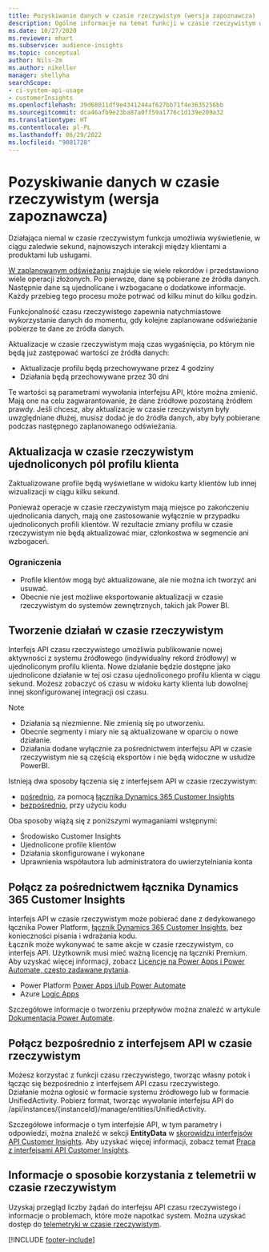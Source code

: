```yaml
---
title: Pozyskiwanie danych w czasie rzeczywistym (wersja zapoznawcza)
description: Ogólne informacje na temat funkcji w czasie rzeczywistym w Customer Insights.
ms.date: 10/27/2020
ms.reviewer: mhart
ms.subservice: audience-insights
ms.topic: conceptual
author: Nils-2m
ms.author: nikeller
manager: shellyha
searchScope:
- ci-system-api-usage
- customerInsights
ms.openlocfilehash: 39d68011df9e4341244af627bb71f4e3635256bb
ms.sourcegitcommit: dca46afb9e23ba87a0ff59a1776c1d139e209a32
ms.translationtype: HT
ms.contentlocale: pl-PL
ms.lasthandoff: 06/29/2022
ms.locfileid: "9081728"
---
```

# <a name="real-time-data-ingestion-preview"></a>Pozyskiwanie danych w czasie rzeczywistym (wersja zapoznawcza)

Działająca niemal w czasie rzeczywistym funkcja umożliwia wyświetlenie, w ciągu zaledwie sekund, najnowszych interakcji między klientami a produktami lub usługami.

[W zaplanowanym odświeżaniu](system.md#schedule-tab) znajduje się wiele rekordów i przedstawiono wiele operacji złożonych. Po pierwsze, dane są pobierane ze źródła danych. Następnie dane są ujednolicane i wzbogacane o dodatkowe informacje. Każdy przebieg tego procesu może potrwać od kilku minut do kilku godzin.

Funkcjonalność czasu rzeczywistego zapewnia natychmiastowe wykorzystanie danych do momentu, gdy kolejne zaplanowane odświeżanie pobierze te dane ze źródła danych.

Aktualizacje w czasie rzeczywistym mają czas wygaśnięcia, po którym nie będą już zastępować wartości ze źródła danych:

- Aktualizacje profilu będą przechowywane przez 4 godziny
- Działania będą przechowywane przez 30 dni

Te wartości są parametrami wywołania interfejsu API, które można zmienić. Mają one na celu zagwarantowanie, że dane źródłowe pozostaną źródłem prawdy. Jeśli chcesz, aby aktualizacje w czasie rzeczywistym były uwzględniane dłużej, musisz dodać je do źródła danych, aby były pobierane podczas następnego zaplanowanego odświeżania.

## <a name="real-time-update-of-the-unified-customer-profile-fields"></a>Aktualizacja w czasie rzeczywistym ujednoliconych pól profilu klienta

Zaktualizowane profile będą wyświetlane w widoku karty klientów lub innej wizualizacji w ciągu kilku sekund.

Ponieważ operacje w czasie rzeczywistym mają miejsce po zakończeniu ujednolicania danych, mają one zastosowanie wyłącznie w przypadku ujednoliconych profili klientów. W rezultacie zmiany profilu w czasie rzeczywistym nie będą aktualizować miar, członkostwa w segmencie ani wzbogaceń.

### <a name="limitations"></a>Ograniczenia

- Profile klientów mogą być aktualizowane, ale nie można ich tworzyć ani usuwać.
- Obecnie nie jest możliwe eksportowanie aktualizacji w czasie rzeczywistym do systemów zewnętrznych, takich jak Power BI.

## <a name="real-time-creation-of-activities"></a>Tworzenie działań w czasie rzeczywistym

Interfejs API czasu rzeczywistego umożliwia publikowanie nowej aktywności z systemu źródłowego (indywidualny rekord źródłowy) w ujednoliconym profilu klienta. Nowe działanie będzie dostępne jako ujednolicone działanie w tej osi czasu ujednoliconego profilu klienta w ciągu sekund. Możesz zobaczyć oś czasu w widoku karty klienta lub dowolnej innej skonfigurowanej integracji osi czasu.

> [!NOTE]
>
> - Działania są niezmienne. Nie zmienią się po utworzeniu.
> - Obecnie segmenty i miary nie są aktualizowane w oparciu o nowe działanie.
> - Działania dodane wyłącznie za pośrednictwem interfejsu API w czasie rzeczywistym nie są częścią eksportów i nie będą widoczne w usłudze PowerBI.

Istnieją dwa sposoby łączenia się z interfejsem API w czasie rzeczywistym:

- [pośrednio](#connect-via-the-dynamics-365-customer-insights-connector), za pomocą [łącznika Dynamics 365 Customer Insights](/connectors/customerinsights/)
- [bezpośrednio](#connect-directly-to-the-real-time-api), przy użyciu kodu

Oba sposoby wiążą się z poniższymi wymaganiami wstępnymi:

- Środowisko Customer Insights
- Ujednolicone profile klientów
- Działania skonfigurowane i wykonane
- Uprawnienia współautora lub administratora do uwierzytelniania konta

## <a name="connect-via-the-dynamics-365-customer-insights-connector"></a>Połącz za pośrednictwem łącznika Dynamics 365 Customer Insights

Interfejs API w czasie rzeczywistym może pobierać dane z dedykowanego łącznika Power Platform, [łącznik Dynamics 365 Customer Insights](/connectors/customerinsights/), bez konieczności pisania i wdrażania kodu.    
Łącznik może wykonywać te same akcje w czasie rzeczywistym, co interfejs API. Użytkownik musi mieć ważną licencję na łączniki Premium. Aby uzyskać więcej informacji, zobacz [Licencje na Power Apps i Power Automate, często zadawane pytania](/power-platform/admin/powerapps-flow-licensing-faq).

- Power Platform [Power Apps i/lub Power Automate](/connectors/)
- Azure [Logic Apps](/azure/connectors/apis-list)

Szczegółowe informacje o tworzeniu przepływów można znaleźć w artykule [Dokumentacja Power Automate](/power-automate/).

## <a name="connect-directly-to-the-real-time-api"></a>Połącz bezpośrednio z interfejsem API w czasie rzeczywistym

Możesz korzystać z funkcji czasu rzeczywistego, tworząc własny potok i łącząc się bezpośrednio z interfejsem API czasu rzeczywistego.    
Działanie można ogłosić w formacie systemu źródłowego lub w formacie UnifiedActivity. Pobierz format, tworząc wywołanie interfejsu API do /api/instances/{instanceId}/manage/entities/UnifiedActivity.

Szczegółowe informacje o tym interfejsie API, w tym parametry i odpowiedzi, można znaleźć w sekcji **EntityData** w [skorowidzu interfejsów API Customer Insights](https://developer.ci.ai.dynamics.com/api-details#api=CustomerInsights). Aby uzyskać więcej informacji, zobacz temat [Praca z interfejsami API Customer Insights](apis.md).

## <a name="understand-your-real-time-usage-with-telemetry"></a>Informacje o sposobie korzystania z telemetrii w czasie rzeczywistym

Uzyskaj przegląd liczby żądań do interfejsu API czasu rzeczywistego i informacje o problemach, które może napotkać system. Można uzyskać dostęp do [telemetryki w czasie rzeczywistym](system.md#api-usage-tab). 


[!INCLUDE [footer-include](includes/footer-banner.md)]
